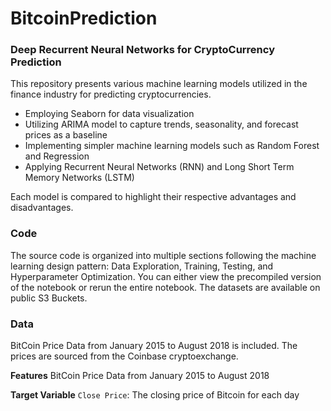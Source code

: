 # BitcoinPrediction

### Deep Recurrent Neural Networks for CryptoCurrency Prediction
This repository presents various machine learning models utilized in the finance industry for predicting cryptocurrencies. 

- Employing Seaborn for data visualization
- Utilizing ARIMA model to capture trends, seasonality, and forecast prices as a baseline
- Implementing simpler machine learning models such as Random Forest and Regression
- Applying Recurrent Neural Networks (RNN) and Long Short Term Memory Networks (LSTM)

Each model is compared to highlight their respective advantages and disadvantages. 

### Code

The source code is organized into multiple sections following the machine learning design pattern: Data Exploration, Training, Testing, and Hyperparameter Optimization.
You can either view the precompiled version of the notebook or rerun the entire notebook. The datasets are available on public S3 Buckets. 

### Data
BitCoin Price Data from January 2015 to August 2018 is included. The prices are sourced from the Coinbase cryptoexchange. 

**Features**
BitCoin Price Data from January 2015 to August 2018 

**Target Variable**
 `Close Price`: The closing price of Bitcoin for each day
